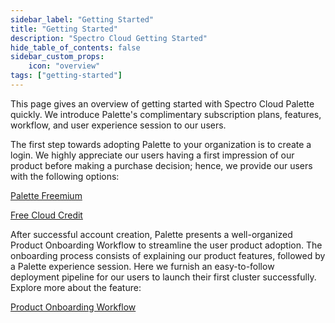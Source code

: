 ```yaml
---
sidebar_label: "Getting Started"
title: "Getting Started"
description: "Spectro Cloud Getting Started"
hide_table_of_contents: false
sidebar_custom_props: 
    icon: "overview"
tags: ["getting-started"]
---
```


This page gives an overview of getting started with Spectro Cloud Palette quickly. We introduce Palette's complimentary subscription plans, features, workflow, and user experience session to our users.


The first step towards adopting Palette to your organization is to create a login. We highly appreciate our users having a first impression of our product before making a purchase decision; hence, we provide our users with the following options:


[Palette Freemium](../getting-started/palette-freemium.md)

[Free Cloud Credit](..//getting-started/palette-freemium.md)


After successful account creation, Palette presents a well-organized Product Onboarding Workflow to streamline the user product adoption. The onboarding process consists of explaining our product features, followed by a Palette experience session. Here we furnish an easy-to-follow deployment pipeline for our users to launch their first cluster successfully. Explore more about the feature:

[Product Onboarding Workflow](../getting-started/onboarding-workflow.md) 
